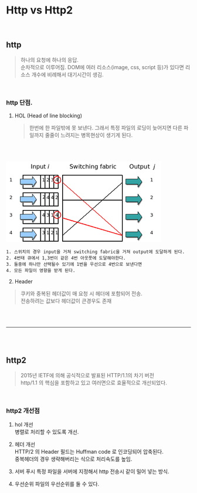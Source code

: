 # Http vs Http2

<br>

## http
> 하나의 요청에 하나의 응답.  
> 순차적으로 이루어짐.
> DOM에 여러 리소스(image, css, script 등)가 있다면 리소스 개수에 비례해서 대기시간이 생김.

<br>

### http 단점.

1. HOL (Head of line blocking)  
    > 한번에 한 파일밖에 못 보낸다. 그래서 특정 파일의 로딩이 늦어지면 다른 파일까지 줄줄이 느려지는 병목현상이 생기게 된다.   

<br>
<br>

![HOL](./HOL_blocking.png)    
    
    1. 스위치의 경우 input을 거쳐 switching fabric을 거쳐 output에 도달하게 된다.  
    2. 4번태 큐에서 1,3번이 같은 4번 아웃풋에 도달해야한다.  
    3. 둘중에 하나만 선택될수 있기에 1번을 우선으로 4번으로 보낸다면  
    4. 모든 파일이 영향을 받게 된다.


2. Header  
> 쿠키와 중복된 헤더값이 매 요청 시 헤더에 포함되어 전송.  
> 전송하려는 값보다 헤더값이 큰경우도 존재
  
<br>
<br>
<hr>
<br>
<br>
  
## http2
> 2015년 IETF에 의해 공식적으로 발표된 HTTP/1.1의 차기 버전  
> http/1.1 의 핵심을 포함하고 있고 여러면으로 효율적으로 개선되었다.  

<br>

### http2 개선점

1. hol 개선  
    병렬로 처리할 수 있도록 개선.

2. 헤더 개선  
    HTTP/2 의 Header 필드는 Huffman code 로 인코딩되어 압축된다.  
    중복헤더의 경우 생략해버리는 식으로 처리속도를 높임.

3. 서버 푸시
    특정 파일을 서버에 지정해서 http 전송시 같이 밀어 넣는 방식.

4. 우선순위
    파일의 우선순위를 둘 수 있다.
